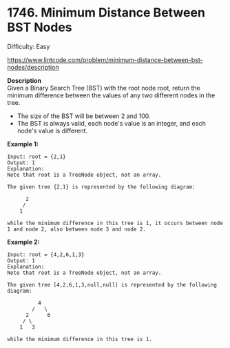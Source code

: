 # 1746. Minimum Distance Between BST Nodes

Difficulty: Easy

https://www.lintcode.com/problem/minimum-distance-between-bst-nodes/description

**Description**  
Given a Binary Search Tree (BST) with the root node root, return the minimum difference between the values of any two different nodes in the tree.

* The size of the BST will be between 2 and 100.
* The BST is always valid, each node's value is an integer, and each node's value is different.

**Example 1:**
```
Input: root = {2,1}
Output: 1
Explanation:
Note that root is a TreeNode object, not an array.

The given tree {2,1} is represented by the following diagram:

      2
     / 
    1

while the minimum difference in this tree is 1, it occurs between node 1 and node 2, also between node 3 and node 2. 
```

**Example 2:**
```
Input: root = {4,2,6,1,3}
Output: 1
Explanation:
Note that root is a TreeNode object, not an array.

The given tree [4,2,6,1,3,null,null] is represented by the following diagram:

          4
        /   \
      2      6
     / \    
    1   3  

while the minimum difference in this tree is 1.
```

